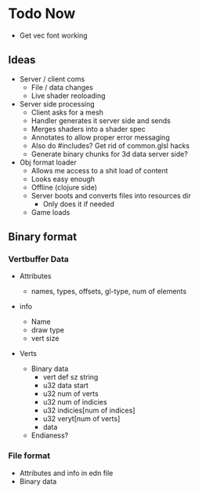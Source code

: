 # Todo Now

* Get vec font working

## Ideas
* Server / client coms
    * File / data changes
    * Live shader reoloading
* Server side processing
    * Client asks for a mesh
    * Handler generates it server side and sends
    * Merges shaders into a shader spec
    * Annotates to allow proper error messaging
    * Also do #includes? Get rid of common.glsl hacks
    * Generate binary chunks for 3d data server side?
* Obj format loader
    * Allows me access to a shit load of content
    * Looks easy enough
    * Offline (clojure side) 
    * Server boots and converts files into resources dir
        * Only does it if needed
    * Game loads

## Binary format

### Vertbuffer Data
* Attributes
    * names, types, offsets, gl-type, num of elements

* info
    * Name
    * draw type
    * vert size

* Verts
    * Binary data 
        * vert def sz string
        * u32 data start
        * u32 num of verts
        * u32 num of indicies
        * u32 indicies[num of indices]
        * u32 veryt[num of verts]
        * data
    * Endianess?

### File format
* Attributes and info in edn file
* Binary data



